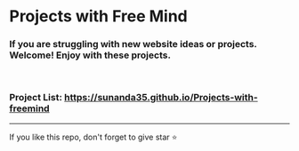 # Projects with Free Mind
### If you are struggling with new website ideas or projects. Welcome! Enjoy with these projects.
<br/>

### Project List: https://sunanda35.github.io/Projects-with-freemind
---

If you like this repo, don't forget to give star ⭐
